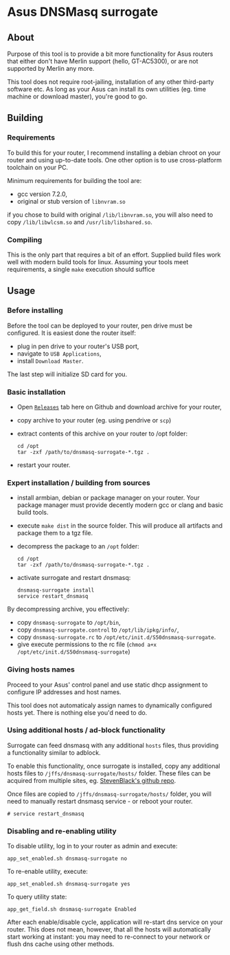 # Asus DNSMasq surrogate
## About

Purpose of this tool is to provide a bit more functionality for Asus routers
that either don't have Merlin support (hello, GT-AC5300), or are not supported
by Merlin any more.

This tool does not require root-jailing, installation of any other third-party
software etc. As long as your Asus can install its own utilities (eg. time
machine or download master), you're good to go.

## Building
### Requirements

To build this for your router, I recommend installing a debian chroot on
your router and using up-to-date tools. One other option is to use
cross-platform toolchain on your PC.

Minimum requirements for building the tool are:

  - gcc version 7.2.0,
  - original or stub version of `libnvram.so`

if you chose to build with original `/lib/libnvram.so`, you will also need
to copy `/lib/libwlcsm.so` and `/usr/lib/libshared.so`.

### Compiling

This is the only part that requires a bit of an effort. Supplied build files
work well with modern build tools for linux. Assuming your tools meet
requirements, a single `make` execution should suffice

## Usage

### Before installing

Before the tool can be deployed to your router, pen drive must be configured.
It is easiest done the router itself:

  - plug in pen drive to your router's USB port,
  - navigate to `USB Applications`,
  - install `Download Master`.

The last step will initialize SD card for you.

### Basic installation

  - Open
    [`Releases`](https://github.com/tomasz-wiszkowski/asus-dnsmasq/releases)
    tab here on Github and download archive for your router,
  - copy archive to your router (eg. using pendrive or `scp`)
  - extract contents of this archive on your router to /opt folder:

    ```
    cd /opt
    tar -zxf /path/to/dnsmasq-surrogate-*.tgz .
    ```

  - restart your router.

### Expert installation / building from sources

  - install armbian, debian or package manager on your router. Your package
    manager must provide decently modern gcc or clang and basic build tools.
  - execute `make dist` in the source folder. This will produce all artifacts
    and package them to a tgz file.
  - decompress the package to an `/opt` folder:

    ```
    cd /opt
    tar -zxf /path/to/dnsmasq-surrogate-*.tgz .
    ```

  - activate surrogate and restart dnsmasq:

    ```
    dnsmasq-surrogate install
    service restart_dnsmasq
    ```

By decompressing archive, you effectively:

  - copy `dnsmasq-surrogate` to `/opt/bin`,
  - copy `dnsmasq-surrogate.control` to `/opt/lib/ipkg/info/`,
  - copy `dnsmasq-surrogate.rc` to `/opt/etc/init.d/S50dnsmasq-surrogate`.
  - give execute permissions to the rc file
    (`chmod a+x /opt/etc/init.d/S50dnsmasq-surrogate`)

### Giving hosts names

Proceed to your Asus' control panel and use static dhcp assignment to configure
IP addresses and host names.

This tool does not automaticaly assign names to dynamically configured hosts
yet. There is nothing else you'd need to do.

### Using additional hosts / ad-block functionality

Surrogate can feed dnsmasq with any additional `hosts` files, thus providing a
functionality similar to adblock.

To enable this functionality, once surrogate is installed, copy any additional
hosts files to `/jffs/dnsmasq-surrogate/hosts/` folder. These files can be
acquired from multiple sites, eg. [StevenBlack's github
repo](https://github.com/StevenBlack/hosts).

Once files are copied to `/jffs/dnsmasq-surrogate/hosts/` folder, you will need
to manually restart dnsmasq service - or reboot your router.

```
# service restart_dnsmasq
```

### Disabling and re-enabling utility

To disable utility, log in to your router as admin and execute:

```
app_set_enabled.sh dnsmasq-surrogate no
```

To re-enable utility, execute:

```
app_set_enabled.sh dnsmasq-surrogate yes
```

To query utility state:

```
app_get_field.sh dnsmasq-surrogate Enabled
```

After each enable/disable cycle, application will re-start dns service on your
router. This does not mean, however, that all the hosts will automatically start
working at instant: you may need to re-connect to your network or flush dns
cache using other methods.
